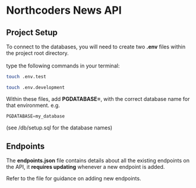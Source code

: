 # Northcoders News API

## Project Setup
To connect to the databases, you will need to create two **.env** files within the project root directory.<br><br> 
type the following commands in your terminal: 
```sh
touch .env.test
```
```sh
touch .env.development
```
Within these files, add **PGDATABASE=**, with the correct database name for that environment.
e.g.
```js
PGDATABASE=my_database
```
(see /db/setup.sql for the database names)
<br>

## Endpoints
The **endpoints.json** file contains details about all the existing endpoints on the API, it **requires updating** whenever a new endpoint is added. 

Refer to the file for guidance on adding new endpoints.